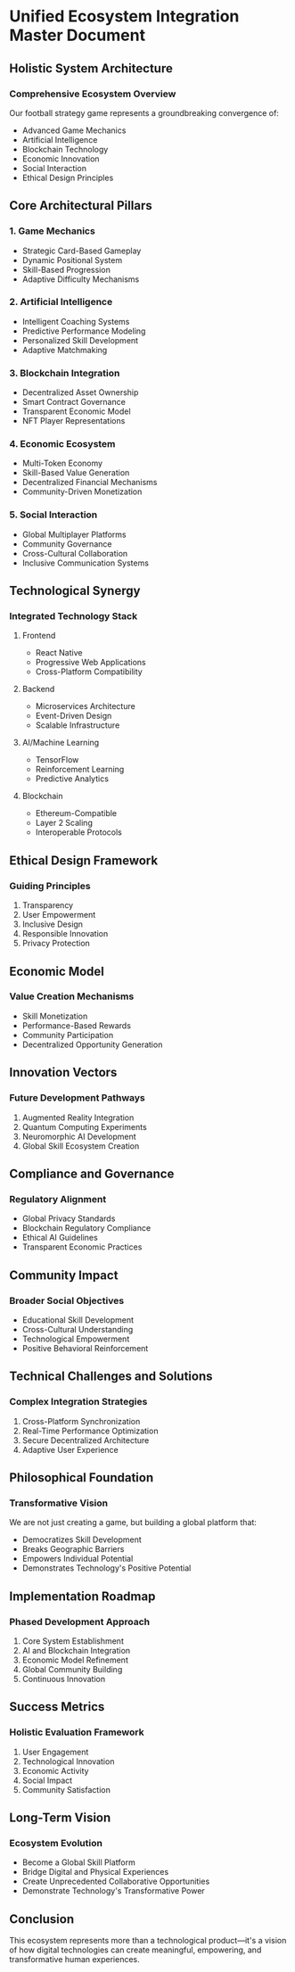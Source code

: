 # Unified Ecosystem Integration Master Document

## Holistic System Architecture

### Comprehensive Ecosystem Overview
Our football strategy game represents a groundbreaking convergence of:
- Advanced Game Mechanics
- Artificial Intelligence
- Blockchain Technology
- Economic Innovation
- Social Interaction
- Ethical Design Principles

## Core Architectural Pillars

### 1. Game Mechanics
- Strategic Card-Based Gameplay
- Dynamic Positional System
- Skill-Based Progression
- Adaptive Difficulty Mechanisms

### 2. Artificial Intelligence
- Intelligent Coaching Systems
- Predictive Performance Modeling
- Personalized Skill Development
- Adaptive Matchmaking

### 3. Blockchain Integration
- Decentralized Asset Ownership
- Smart Contract Governance
- Transparent Economic Model
- NFT Player Representations

### 4. Economic Ecosystem
- Multi-Token Economy
- Skill-Based Value Generation
- Decentralized Financial Mechanisms
- Community-Driven Monetization

### 5. Social Interaction
- Global Multiplayer Platforms
- Community Governance
- Cross-Cultural Collaboration
- Inclusive Communication Systems

## Technological Synergy

### Integrated Technology Stack
1. Frontend
   - React Native
   - Progressive Web Applications
   - Cross-Platform Compatibility

2. Backend
   - Microservices Architecture
   - Event-Driven Design
   - Scalable Infrastructure

3. AI/Machine Learning
   - TensorFlow
   - Reinforcement Learning
   - Predictive Analytics

4. Blockchain
   - Ethereum-Compatible
   - Layer 2 Scaling
   - Interoperable Protocols

## Ethical Design Framework

### Guiding Principles
1. Transparency
2. User Empowerment
3. Inclusive Design
4. Responsible Innovation
5. Privacy Protection

## Economic Model

### Value Creation Mechanisms
- Skill Monetization
- Performance-Based Rewards
- Community Participation
- Decentralized Opportunity Generation

## Innovation Vectors

### Future Development Pathways
1. Augmented Reality Integration
2. Quantum Computing Experiments
3. Neuromorphic AI Development
4. Global Skill Ecosystem Creation

## Compliance and Governance

### Regulatory Alignment
- Global Privacy Standards
- Blockchain Regulatory Compliance
- Ethical AI Guidelines
- Transparent Economic Practices

## Community Impact

### Broader Social Objectives
- Educational Skill Development
- Cross-Cultural Understanding
- Technological Empowerment
- Positive Behavioral Reinforcement

## Technical Challenges and Solutions

### Complex Integration Strategies
1. Cross-Platform Synchronization
2. Real-Time Performance Optimization
3. Secure Decentralized Architecture
4. Adaptive User Experience

## Philosophical Foundation

### Transformative Vision
We are not just creating a game, but building a global platform that:
- Democratizes Skill Development
- Breaks Geographic Barriers
- Empowers Individual Potential
- Demonstrates Technology's Positive Potential

## Implementation Roadmap

### Phased Development Approach
1. Core System Establishment
2. AI and Blockchain Integration
3. Economic Model Refinement
4. Global Community Building
5. Continuous Innovation

## Success Metrics

### Holistic Evaluation Framework
1. User Engagement
2. Technological Innovation
3. Economic Activity
4. Social Impact
5. Community Satisfaction

## Long-Term Vision

### Ecosystem Evolution
- Become a Global Skill Platform
- Bridge Digital and Physical Experiences
- Create Unprecedented Collaborative Opportunities
- Demonstrate Technology's Transformative Power

## Conclusion

This ecosystem represents more than a technological product—it's a vision of how digital technologies can create meaningful, empowering, and transformative human experiences.
